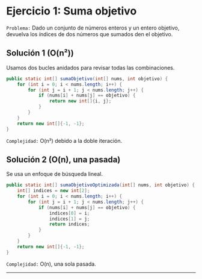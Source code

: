 # **Ejercicio 1: Suma objetivo**

`Problema:` Dado un conjunto de números enteros y un entero objetivo, devuelva los índices de dos números que sumados den el objetivo.

## **Solución 1 (O(n²))**

Usamos dos bucles anidados para revisar todas las combinaciones.

```java
public static int[] sumaObjetivo(int[] nums, int objetivo) {
    for (int i = 0; i < nums.length; i++) {
        for (int j = i + 1; j < nums.length; j++) {
            if (nums[i] + nums[j] == objetivo) {
                return new int[]{i, j};
            }
        }
    }
    return new int[]{-1, -1};
}
```

`Complejidad:` O(n²) debido a la doble iteración.

## **Solución 2 (O(n), una pasada)**

Se usa un enfoque de búsqueda lineal.

```java
public static int[] sumaObjetivoOptimizada(int[] nums, int objetivo) {
    int[] indices = new int[2];
    for (int i = 0; i < nums.length; i++) {
        for (int j = i + 1; j < nums.length; j++) {
            if (nums[i] + nums[j] == objetivo) {
                indices[0] = i;
                indices[1] = j;
                return indices;
            }
        }
    }
    return new int[]{-1, -1};
}
```

`Complejidad:` O(n), una sola pasada.

---
